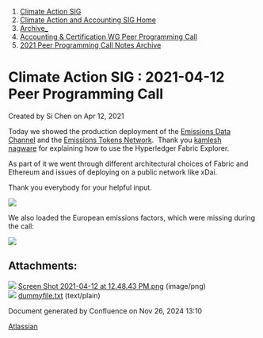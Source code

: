 1. [Climate Action SIG](index.html)
2. [Climate Action and Accounting SIG Home](Climate-Action-and-Accounting-SIG-Home_19005445.html)
3. [Archive\_](Archive__19006062.html)
4. [Accounting &amp; Certification WG Peer Programming Call](19006574.html)
5. [2021 Peer Programming Call Notes Archive](2021-Peer-Programming-Call-Notes-Archive_19006679.html)

# Climate Action SIG : 2021-04-12 Peer Programming Call

Created by Si Chen on Apr 12, 2021

Today we showed the production deployment of the [Emissions Data Channel](Emissions-Data-Channel_19006106.html) and the [Emissions Tokens Network](Emissions-Tokens-Network_19006546.html).  Thank you [kamlesh nagware](https://lf-hyperledger.atlassian.net/wiki/people/557058:8e1fc425-f938-4b39-ad13-9cd8b0ddde52?ref=confluence) for explaining how to use the Hyperledger Fabric Explorer.

As part of it we went through different architectural choices of Fabric and Ethereum and issues of deploying on a public network like xDai.  

Thank you everybody for your helpful input.

![](plugins/servlet/confluence/placeholder/unknown-attachment)

We also loaded the European emissions factors, which were missing during the call:

![](attachments/19007169/19007171.png?height=250)

## Attachments:

![](images/icons/bullet_blue.gif) [Screen Shot 2021-04-12 at 12.48.43 PM.png](attachments/19007169/19007171.png) (image/png)  
![](images/icons/bullet_blue.gif) [dummyfile.txt](attachments/19007169/19007170.txt) (text/plain)

Document generated by Confluence on Nov 26, 2024 13:10

[Atlassian](http://www.atlassian.com/)
